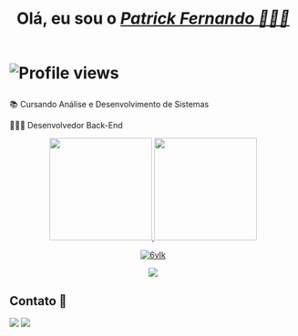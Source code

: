  <h1 align="center">Olá, eu sou o <a href="https://www.linkedin.com/in/patrickferbrito/"><i>Patrick Fernando 👨🏻‍💻</i></a><br><br>
  <p align="left"> <img src="https://komarev.com/ghpvc/?username=patrickfer&color=blue" alt="Profile views" /></p>
 </h1>
 
 <p> 📚 Cursando Análise e Desenvolvimento de Sistemas </p>
 <p> 👨🏻‍💻 Desenvolvedor Back-End</p>

<div align="center">
  <a href="https://github.com/patrickfer">
<img height="180em" src="https://github-readme-stats.vercel.app/api?username=patrickfer&show_icons=true&theme=chartreuse-dark&include_all_commits=true&count_private=true"/>
  <img height="180em" src="https://github-readme-stats.vercel.app/api/top-langs/?username=patrickfer&layout=compact&langs_count=7&theme=chartreuse-dark"/>
</div>
<div align="center">

 ![6vIk](https://github.com/patrickfer/PatrickFer/assets/98609056/eb1535ee-2571-4620-ada5-5fe59ab21b6d)
 
</div>


<p align="center">
  <a href="https://skillicons.dev">
    <img src="https://skillicons.dev/icons?i=html,css,js,angular,bootstrap,jquery,cs,dotnet,mysql,azure,git" />
  </a>
</p>

 ## Contato 📱
 <div>
  <a href = "mailto:patrickferdev@gmail.com"><img src="https://img.shields.io/badge/Gmail-D14836?style=for-the-badge&logo=gmail&logoColor=white"></a>
  <a href="https://www.linkedin.com/in/patrickferbrito" target="_blank"><img src="https://img.shields.io/badge/-LinkedIn-%230077B5?style=for-the-badge&logo=linkedin&logoColor=white" target="_blank"></a>
</div>



  
